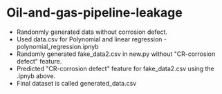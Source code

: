 # Oil-and-gas-pipeline-leakage

* Randonmly generated data without corrosion defect.
* Used data.csv for Polynomial and linear regression -  polynomial_regression.ipnyb
* Randomly generated fake_data2.csv in new.py without "CR-corrosion defect" feature.
* Predicted  "CR-corrosion defect" feature for fake_data2.csv using the .ipnyb above.
* Final dataset is called generated_data.csv
